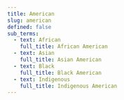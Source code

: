 ```yaml
---
title: American
slug: american
defined: false
sub_terms:
  - text: African
    full_title: African American
  - text: Asian
    full_title: Asian American
  - text: Black
    full_title: Black American
  - text: Indigenous
    full_title: Indigenous American
---
```

